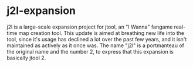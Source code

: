 # j2l-expansion
j2l is a large-scale expansion project for jtool, an "I Wanna" fangame real-time map creation tool. This update is aimed at breathing new life into the tool, since it's usage has declined a lot over the past few years, and it isn't maintained as actively as it once was. The name "j2l" is a portmanteau of the original name and the number 2, to express that this expansion is basically jtool 2.
